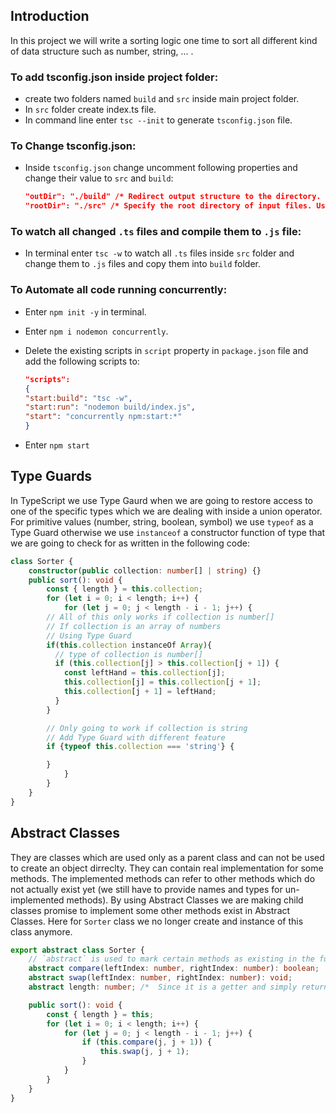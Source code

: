 ## Introduction

In this project we will write a sorting logic one time to sort all different kind of data structure such as number, string, ... .

### To add tsconfig.json inside project folder:

- create two folders named `build` and `src` inside main project folder.
- In `src` folder create index.ts file.
- In command line enter `tsc --init` to generate `tsconfig.json` file.

### To Change tsconfig.json:

- Inside `tsconfig.json` change uncomment following properties and change their value to `src` and `build`:

  ```json
  "outDir": "./build" /* Redirect output structure to the directory. */,
  "rootDir": "./src" /* Specify the root directory of input files. Use to control the output
  ```

### To watch all changed `.ts` files and compile them to `.js` file:

- In terminal enter `tsc -w` to watch all `.ts` files inside `src` folder and change them to `.js` files and copy them into `build` folder.

### To Automate all code running concurrently:

- Enter `npm init -y` in terminal.
- Enter `npm i nodemon concurrently`.
- Delete the existing scripts in `script` property in `package.json` file and add the following scripts to:

  ```json
  "scripts":
  {
  "start:build": "tsc -w",
  "start:run": "nodemon build/index.js",
  "start": "concurrently npm:start:*"
  }
  ```

- Enter `npm start`

## Type Guards

In TypeScript we use Type Gaurd when we are going to restore access to one of the specific types which we are dealing with inside a union operator.
For primitive values (number, string, boolean, symbol) we use `typeof` as a Type Guard otherwise we use `instanceof` a constructor function of type that we are going to check for as written in the following code:

```typescript
class Sorter {
	constructor(public collection: number[] | string) {}
	public sort(): void {
		const { length } = this.collection;
		for (let i = 0; i < length; i++) {
			for (let j = 0; j < length - i - 1; j++) {
        // All of this only works if collection is number[]
        // If collection is an array of numbers
        // Using Type Guard
        if(this.collection instanceOf Array){
          // type of collection is number[]
          if (this.collection[j] > this.collection[j + 1]) {
            const leftHand = this.collection[j];
            this.collection[j] = this.collection[j + 1];
            this.collection[j + 1] = leftHand;
          }
        }

        // Only going to work if collection is string
        // Add Type Guard with different feature
        if {typeof this.collection === 'string'} {

        }
			}
		}
	}
}

```

## Abstract Classes

They are classes which are used only as a parent class and can not be used to create an object dirreclty. They can contain real implementation for some methods. The implemented methods can refer to other methods which do not actually exist yet (we still have to provide names and types for un-implemented methods). By using Abstract Classes we are making child classes promise to implement some other methods exist in Abstract Classes.
Here for `Sorter` class we no longer create and instance of this class anymore.

```typescript
export abstract class Sorter {
	// `abstract` is used to mark certain methods as existing in the future or essentially implemented by some child class.
	abstract compare(leftIndex: number, rightIndex: number): boolean;
	abstract swap(leftIndex: number, rightIndex: number): void;
	abstract length: number; /*  Since it is a getter and simply returns a number */

	public sort(): void {
		const { length } = this;
		for (let i = 0; i < length; i++) {
			for (let j = 0; j < length - i - 1; j++) {
				if (this.compare(j, j + 1)) {
					this.swap(j, j + 1);
				}
			}
		}
	}
}
```
